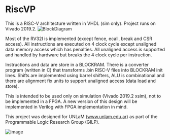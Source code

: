 # RiscVP
This is a RISC-V architecture written in VHDL (sim only). Project runs on Vivado 2019.2.
![BlockDiagram](https://user-images.githubusercontent.com/4956043/109964629-ad717a80-7ccc-11eb-82dd-445ad502d199.png)

Most of the RV32I is implemented (except fence, ecall, break and CSR access). All instructions are executed on 4 clock cycle except unaligned data memory access which has penalties. All unaligned access is supported and handled by hardware but breaks the 4 clock cycle per instruction. 

Instructions and data are store in a BLOCKRAM. There is a converter program (written in C) that transforms .bin RISC-V files into BLOCKRAM init lines.
Shifts are implemented using barrel shifters, ALU is combinational and there are alignment fix units to support unaligned access (data load and store).

This is intended to be used only on simulation (Vivado 2019.2 xsim), not to be implemented in a FPGA. A new version of this design will be implemented in Verilog with FPGA implementation in mind.

This project was designed for UNLaM (www.unlam.edu.ar) as part of the Programmable Logic Research Group (GILP).

![image](https://user-images.githubusercontent.com/4956043/109965614-f70e9500-7ccd-11eb-98a1-43543f8fecd9.png)
